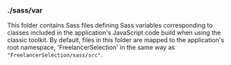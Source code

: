 ### ./sass/var

This folder contains Sass files defining Sass variables corresponding to classes
included in the application's JavaScript code build when using the classic toolkit.
By default, files in this folder are mapped to the application's root namespace,
'FreelancerSelection' in the same way as `"FreelancerSelection/sass/src"`.